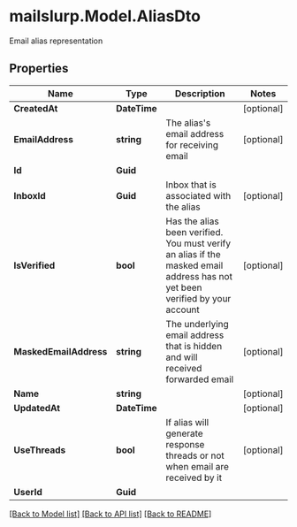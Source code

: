 # mailslurp.Model.AliasDto
Email alias representation
## Properties

Name | Type | Description | Notes
------------ | ------------- | ------------- | -------------
**CreatedAt** | **DateTime** |  | [optional] 
**EmailAddress** | **string** | The alias&#39;s email address for receiving email | [optional] 
**Id** | **Guid** |  | 
**InboxId** | **Guid** | Inbox that is associated with the alias | [optional] 
**IsVerified** | **bool** | Has the alias been verified. You must verify an alias if the masked email address has not yet been verified by your account | [optional] 
**MaskedEmailAddress** | **string** | The underlying email address that is hidden and will received forwarded email | [optional] 
**Name** | **string** |  | [optional] 
**UpdatedAt** | **DateTime** |  | [optional] 
**UseThreads** | **bool** | If alias will generate response threads or not when email are received by it | [optional] 
**UserId** | **Guid** |  | 

[[Back to Model list]](../README#documentation-for-models) [[Back to API list]](../README#documentation-for-api-endpoints) [[Back to README]](../README)

